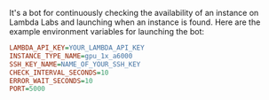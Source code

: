 It's a bot for continuously checking the availability of an instance on Lambda Labs and launching when an instance is found. Here are the example environment variables for launching the bot:

```ini
LAMBDA_API_KEY=YOUR_LAMBDA_API_KEY
INSTANCE_TYPE_NAME=gpu_1x_a6000
SSH_KEY_NAME=NAME_OF_YOUR_SSH_KEY
CHECK_INTERVAL_SECONDS=10
ERROR_WAIT_SECONDS=10
PORT=5000
```
